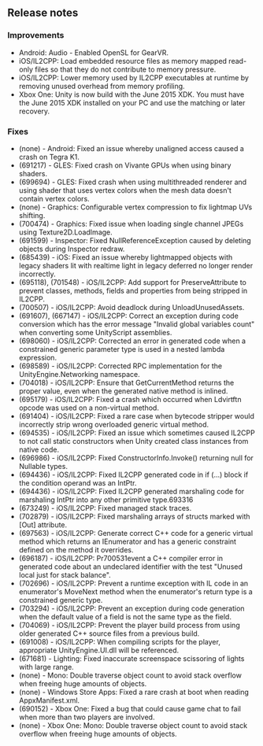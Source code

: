 ## Release notes

### Improvements

-   Android: Audio - Enabled OpenSL for GearVR.
-   iOS/IL2CPP: Load embedded resource files as memory mapped read-only files so that they do not contribute to memory pressure.
-   iOS/IL2CPP: Lower memory used by IL2CPP executables at runtime by removing unused overhead from memory profiling.
-   Xbox One: Unity is now build with the June 2015 XDK. You must have the June 2015 XDK installed on your PC and use the matching or later recovery.

### Fixes

-   (none) - Android: Fixed an issue whereby unaligned access caused a crash on Tegra K1.
-   \(691217\) - GLES: Fixed crash on Vivante GPUs when using binary shaders.
-   \(699694\) - GLES: Fixed crash when using multithreaded renderer and using shader that uses vertex colors when the mesh data doesn\'t contain vertex colors.
-   (none) - Graphics: Configurable vertex compression to fix lightmap UVs shifting.
-   \(700474\) - Graphics: Fixed issue when loading single channel JPEGs using Texture2D.LoadImage.
-   \(691599\) - Inspector: Fixed NullReferenceException caused by deleting objects during Inspector redraw.
-   \(685439\) - iOS: Fixed an issue whereby lightmapped objects with legacy shaders lit with realtime light in legacy deferred no longer render incorrectly.
-   (695118), (701548) - iOS/IL2CPP: Add support for PreserveAttribute to prevent classes, methods, fields and properties from being stripped in IL2CPP.
-   \(700507\) - iOS/IL2CPP: Avoid deadlock during UnloadUnusedAssets.
-   (691607), (667147) - iOS/IL2CPP: Correct an exception during code conversion which has the error message \"Invalid global variables count\" when converting some UnityScript assemblies.
-   \(698060\) - iOS/IL2CPP: Corrected an error in generated code when a constrained generic parameter type is used in a nested lambda expression.
-   \(698589\) - iOS/IL2CPP: Corrected RPC implementation for the UnityEngine.Networking namespace.
-   \(704018\) - iOS/IL2CPP: Ensure that GetCurrentMethod returns the proper value, even when the generated native method is inlined.
-   \(695179\) - iOS/IL2CPP: Fixed a crash which occurred when Ldvirtftn opcode was used on a non-virtual method.
-   \(691404\) - iOS/IL2CPP: Fixed a rare case when bytecode stripper would incorrectly strip wrong overloaded generic virtual method.
-   \(694535\) - iOS/IL2CPP: Fixed an issue which sometimes caused IL2CPP to not call static constructors when Unity created class instances from native code.
-   \(696986\) - iOS/IL2CPP: Fixed ConstructorInfo.Invoke() returning null for Nullable types.
-   \(694436\) - iOS/IL2CPP: Fixed IL2CPP generated code in if (\...) block if the condition operand was an IntPtr.
-   \(694436\) - iOS/IL2CPP: Fixed IL2CPP generated marshaling code for marshaling IntPtr into any other primitive type.693316
-   \(673249\) - iOS/IL2CPP: Fixed managed stack traces.
-   \(702879\) - iOS/IL2CPP: Fixed marshaling arrays of structs marked with \[Out\] attribute.
-   \(697563\) - iOS/IL2CPP: Generate correct C++ code for a generic virtual method which returns an IEnumerator and has a generic constraint defined on the method it overrides.
-   \(696187\) - iOS/IL2CPP: Pr700531event a C++ compiler error in generated code about an undeclared identifier with the test \"Unused local just for stack balance\".
-   \(702696\) - iOS/IL2CPP: Prevent a runtime exception with IL code in an enumerator\'s MoveNext method when the enumerator\'s return type is a constrained generic type.
-   \(703294\) - iOS/IL2CPP: Prevent an exception during code generation when the default value of a field is not the same type as the field.
-   \(704069\) - iOS/IL2CPP: Prevent the player build process from using older generated C++ source files from a previous build.
-   \(691008\) - iOS/IL2CPP: When compiling scripts for the player, appropriate UnityEngine.UI.dll will be referenced.
-   \(671681\) - Lighting: Fixed inaccurate screenspace scissoring of lights with large range.
-   (none) - Mono: Double traverse object count to avoid stack overflow when freeing huge amounts of objects.
-   (none) - Windows Store Apps: Fixed a rare crash at boot when reading AppxManifest.xml.
-   \(690152\) - Xbox One: Fixed a bug that could cause game chat to fail when more than two players are involved.
-   (none) - Xbox One: Mono: Double traverse object count to avoid stack overflow when freeing huge amounts of objects.
